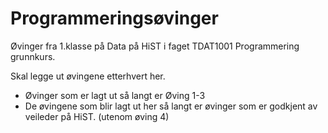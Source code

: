﻿# Programmeringsøvinger
Øvinger fra 1.klasse på Data på HiST i faget TDAT1001 Programmering grunnkurs.

Skal legge ut øvingene etterhvert her.
 - Øvinger som er lagt ut så langt er Øving 1-3
 - De øvingene som blir lagt ut her så langt er øvinger som er godkjent av veileder på HiST. (utenom øving 4)
